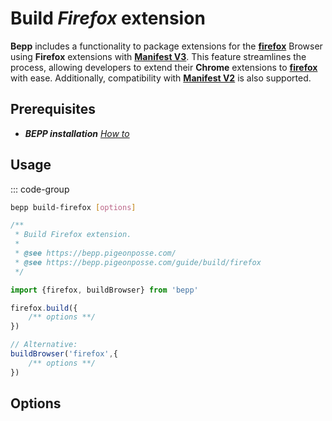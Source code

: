 # Build _Firefox_ extension

**Bepp** includes a functionality to package extensions for the [**firefox**](https://www.mozilla.org/firefox) Browser using **Firefox** extensions with [**Manifest V3**](https://extensionworkshop.com/documentation/develop/manifest-v3-migration-guide). This feature streamlines the process, allowing developers to extend their **Chrome** extensions to [**firefox**](https://www.mozilla.org/firefox) with ease.
Additionally, compatibility with [**Manifest V2**](https://developer.mozilla.org/docs/Mozilla/Add-ons/WebExtensions/manifest.json) is also supported.

## Prerequisites

- **__BEPP_ installation_** [_How to_](/guide/getting-started#installation)

## Usage

::: code-group

```bash
bepp build-firefox [options]
```

```js
/**
 * Build Firefox extension.
 * 
 * @see https://bepp.pigeonposse.com/
 * @see https://bepp.pigeonposse.com/guide/build/firefox
 */

import {firefox, buildBrowser} from 'bepp'

firefox.build({
    /** options **/
})

// Alternative:
buildBrowser('firefox',{
    /** options **/
})
```

## Options

<!--@include: ../../partials/build-browser-firefox-input.md-->
<!--@include: ../../partials/build-browser-firefox-input-2.md-->
<!--@include: ../../partials/build-browser-shared.md-->
<!--@include: ../../partials/options-shared.md-->
